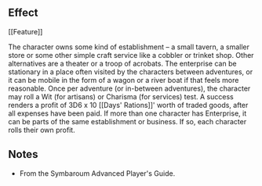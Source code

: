 ## Effect
[[Feature]]

The character owns some kind of establishment – a small tavern, a smaller store or some other simple craft service like a cobbler or trinket shop. Other alternatives are a theater or a troop of acrobats. The enterprise can be stationary in a place often visited by the characters between adventures, or it can be mobile in the form of a wagon or a river boat if that feels more reasonable. Once per adventure (or in-between adventures), the character may roll a Wit (for artisans) or Charisma (for services) test. A success renders a profit of 3D6 x 10 [[Days' Rations]]' worth of traded goods, after all expenses have been paid. If more than one character has Enterprise, it can be parts of the same establishment or business. If so, each character rolls their own profit.
## Notes
* From the Symbaroum Advanced Player's Guide.